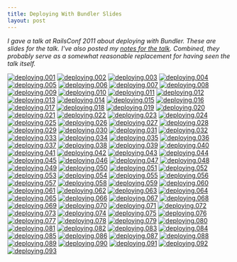 ```yaml
---
title: Deploying With Bundler Slides
layout: post
---
```

_I gave a talk at RailsConf 2011 about deploying with Bundler. These are slides for the talk. I've also posted my [notes for the talk](/2011/06/11/deploying-with-bundler-notes). Combined, they probably serve as a somewhat reasonable replacement for having seen the talk itself._

<a href="https://andre.arko.net/2011/06/11/deploying-with-bundler-slides/deploying.001.jpg" rel="facebox" class="image"><img src="https://andre.arko.net/2011/06/11/deploying-with-bundler-slides/deploying.thumb.001.jpg" alt="deploying.001"></a>
<a href="https://andre.arko.net/2011/06/11/deploying-with-bundler-slides/deploying.002.jpg" rel="facebox" class="image"><img src="https://andre.arko.net/2011/06/11/deploying-with-bundler-slides/deploying.thumb.002.jpg" alt="deploying.002"></a>
<a href="https://andre.arko.net/2011/06/11/deploying-with-bundler-slides/deploying.003.jpg" rel="facebox" class="image"><img src="https://andre.arko.net/2011/06/11/deploying-with-bundler-slides/deploying.thumb.003.jpg" alt="deploying.003"></a>
<a href="https://andre.arko.net/2011/06/11/deploying-with-bundler-slides/deploying.004.jpg" rel="facebox" class="image"><img src="https://andre.arko.net/2011/06/11/deploying-with-bundler-slides/deploying.thumb.004.jpg" alt="deploying.004"></a>
<a href="https://andre.arko.net/2011/06/11/deploying-with-bundler-slides/deploying.005.jpg" rel="facebox" class="image"><img src="https://andre.arko.net/2011/06/11/deploying-with-bundler-slides/deploying.thumb.005.jpg" alt="deploying.005"></a>
<a href="https://andre.arko.net/2011/06/11/deploying-with-bundler-slides/deploying.006.jpg" rel="facebox" class="image"><img src="https://andre.arko.net/2011/06/11/deploying-with-bundler-slides/deploying.thumb.006.jpg" alt="deploying.006"></a>
<a href="https://andre.arko.net/2011/06/11/deploying-with-bundler-slides/deploying.007.jpg" rel="facebox" class="image"><img src="https://andre.arko.net/2011/06/11/deploying-with-bundler-slides/deploying.thumb.007.jpg" alt="deploying.007"></a>
<a href="https://andre.arko.net/2011/06/11/deploying-with-bundler-slides/deploying.008.jpg" rel="facebox" class="image"><img src="https://andre.arko.net/2011/06/11/deploying-with-bundler-slides/deploying.thumb.008.jpg" alt="deploying.008"></a>
<a href="https://andre.arko.net/2011/06/11/deploying-with-bundler-slides/deploying.009.jpg" rel="facebox" class="image"><img src="https://andre.arko.net/2011/06/11/deploying-with-bundler-slides/deploying.thumb.009.jpg" alt="deploying.009"></a>
<a href="https://andre.arko.net/2011/06/11/deploying-with-bundler-slides/deploying.010.jpg" rel="facebox" class="image"><img src="https://andre.arko.net/2011/06/11/deploying-with-bundler-slides/deploying.thumb.010.jpg" alt="deploying.010"></a>
<a href="https://andre.arko.net/2011/06/11/deploying-with-bundler-slides/deploying.011.jpg" rel="facebox" class="image"><img src="https://andre.arko.net/2011/06/11/deploying-with-bundler-slides/deploying.thumb.011.jpg" alt="deploying.011"></a>
<a href="https://andre.arko.net/2011/06/11/deploying-with-bundler-slides/deploying.012.jpg" rel="facebox" class="image"><img src="https://andre.arko.net/2011/06/11/deploying-with-bundler-slides/deploying.thumb.012.jpg" alt="deploying.012"></a>
<a href="https://andre.arko.net/2011/06/11/deploying-with-bundler-slides/deploying.013.jpg" rel="facebox" class="image"><img src="https://andre.arko.net/2011/06/11/deploying-with-bundler-slides/deploying.thumb.013.jpg" alt="deploying.013"></a>
<a href="https://andre.arko.net/2011/06/11/deploying-with-bundler-slides/deploying.014.jpg" rel="facebox" class="image"><img src="https://andre.arko.net/2011/06/11/deploying-with-bundler-slides/deploying.thumb.014.jpg" alt="deploying.014"></a>
<a href="https://andre.arko.net/2011/06/11/deploying-with-bundler-slides/deploying.015.jpg" rel="facebox" class="image"><img src="https://andre.arko.net/2011/06/11/deploying-with-bundler-slides/deploying.thumb.015.jpg" alt="deploying.015"></a>
<a href="https://andre.arko.net/2011/06/11/deploying-with-bundler-slides/deploying.016.jpg" rel="facebox" class="image"><img src="https://andre.arko.net/2011/06/11/deploying-with-bundler-slides/deploying.thumb.016.jpg" alt="deploying.016"></a>
<a href="https://andre.arko.net/2011/06/11/deploying-with-bundler-slides/deploying.017.jpg" rel="facebox" class="image"><img src="https://andre.arko.net/2011/06/11/deploying-with-bundler-slides/deploying.thumb.017.jpg" alt="deploying.017"></a>
<a href="https://andre.arko.net/2011/06/11/deploying-with-bundler-slides/deploying.018.jpg" rel="facebox" class="image"><img src="https://andre.arko.net/2011/06/11/deploying-with-bundler-slides/deploying.thumb.018.jpg" alt="deploying.018"></a>
<a href="https://andre.arko.net/2011/06/11/deploying-with-bundler-slides/deploying.019.jpg" rel="facebox" class="image"><img src="https://andre.arko.net/2011/06/11/deploying-with-bundler-slides/deploying.thumb.019.jpg" alt="deploying.019"></a>
<a href="https://andre.arko.net/2011/06/11/deploying-with-bundler-slides/deploying.020.jpg" rel="facebox" class="image"><img src="https://andre.arko.net/2011/06/11/deploying-with-bundler-slides/deploying.thumb.020.jpg" alt="deploying.020"></a>
<a href="https://andre.arko.net/2011/06/11/deploying-with-bundler-slides/deploying.021.jpg" rel="facebox" class="image"><img src="https://andre.arko.net/2011/06/11/deploying-with-bundler-slides/deploying.thumb.021.jpg" alt="deploying.021"></a>
<a href="https://andre.arko.net/2011/06/11/deploying-with-bundler-slides/deploying.022.jpg" rel="facebox" class="image"><img src="https://andre.arko.net/2011/06/11/deploying-with-bundler-slides/deploying.thumb.022.jpg" alt="deploying.022"></a>
<a href="https://andre.arko.net/2011/06/11/deploying-with-bundler-slides/deploying.023.jpg" rel="facebox" class="image"><img src="https://andre.arko.net/2011/06/11/deploying-with-bundler-slides/deploying.thumb.023.jpg" alt="deploying.023"></a>
<a href="https://andre.arko.net/2011/06/11/deploying-with-bundler-slides/deploying.024.jpg" rel="facebox" class="image"><img src="https://andre.arko.net/2011/06/11/deploying-with-bundler-slides/deploying.thumb.024.jpg" alt="deploying.024"></a>
<a href="https://andre.arko.net/2011/06/11/deploying-with-bundler-slides/deploying.025.jpg" rel="facebox" class="image"><img src="https://andre.arko.net/2011/06/11/deploying-with-bundler-slides/deploying.thumb.025.jpg" alt="deploying.025"></a>
<a href="https://andre.arko.net/2011/06/11/deploying-with-bundler-slides/deploying.026.jpg" rel="facebox" class="image"><img src="https://andre.arko.net/2011/06/11/deploying-with-bundler-slides/deploying.thumb.026.jpg" alt="deploying.026"></a>
<a href="https://andre.arko.net/2011/06/11/deploying-with-bundler-slides/deploying.027.jpg" rel="facebox" class="image"><img src="https://andre.arko.net/2011/06/11/deploying-with-bundler-slides/deploying.thumb.027.jpg" alt="deploying.027"></a>
<a href="https://andre.arko.net/2011/06/11/deploying-with-bundler-slides/deploying.028.jpg" rel="facebox" class="image"><img src="https://andre.arko.net/2011/06/11/deploying-with-bundler-slides/deploying.thumb.028.jpg" alt="deploying.028"></a>
<a href="https://andre.arko.net/2011/06/11/deploying-with-bundler-slides/deploying.029.jpg" rel="facebox" class="image"><img src="https://andre.arko.net/2011/06/11/deploying-with-bundler-slides/deploying.thumb.029.jpg" alt="deploying.029"></a>
<a href="https://andre.arko.net/2011/06/11/deploying-with-bundler-slides/deploying.030.jpg" rel="facebox" class="image"><img src="https://andre.arko.net/2011/06/11/deploying-with-bundler-slides/deploying.thumb.030.jpg" alt="deploying.030"></a>
<a href="https://andre.arko.net/2011/06/11/deploying-with-bundler-slides/deploying.031.jpg" rel="facebox" class="image"><img src="https://andre.arko.net/2011/06/11/deploying-with-bundler-slides/deploying.thumb.031.jpg" alt="deploying.031"></a>
<a href="https://andre.arko.net/2011/06/11/deploying-with-bundler-slides/deploying.032.jpg" rel="facebox" class="image"><img src="https://andre.arko.net/2011/06/11/deploying-with-bundler-slides/deploying.thumb.032.jpg" alt="deploying.032"></a>
<a href="https://andre.arko.net/2011/06/11/deploying-with-bundler-slides/deploying.033.jpg" rel="facebox" class="image"><img src="https://andre.arko.net/2011/06/11/deploying-with-bundler-slides/deploying.thumb.033.jpg" alt="deploying.033"></a>
<a href="https://andre.arko.net/2011/06/11/deploying-with-bundler-slides/deploying.034.jpg" rel="facebox" class="image"><img src="https://andre.arko.net/2011/06/11/deploying-with-bundler-slides/deploying.thumb.034.jpg" alt="deploying.034"></a>
<a href="https://andre.arko.net/2011/06/11/deploying-with-bundler-slides/deploying.035.jpg" rel="facebox" class="image"><img src="https://andre.arko.net/2011/06/11/deploying-with-bundler-slides/deploying.thumb.035.jpg" alt="deploying.035"></a>
<a href="https://andre.arko.net/2011/06/11/deploying-with-bundler-slides/deploying.036.jpg" rel="facebox" class="image"><img src="https://andre.arko.net/2011/06/11/deploying-with-bundler-slides/deploying.thumb.036.jpg" alt="deploying.036"></a>
<a href="https://andre.arko.net/2011/06/11/deploying-with-bundler-slides/deploying.037.jpg" rel="facebox" class="image"><img src="https://andre.arko.net/2011/06/11/deploying-with-bundler-slides/deploying.thumb.037.jpg" alt="deploying.037"></a>
<a href="https://andre.arko.net/2011/06/11/deploying-with-bundler-slides/deploying.038.jpg" rel="facebox" class="image"><img src="https://andre.arko.net/2011/06/11/deploying-with-bundler-slides/deploying.thumb.038.jpg" alt="deploying.038"></a>
<a href="https://andre.arko.net/2011/06/11/deploying-with-bundler-slides/deploying.039.jpg" rel="facebox" class="image"><img src="https://andre.arko.net/2011/06/11/deploying-with-bundler-slides/deploying.thumb.039.jpg" alt="deploying.039"></a>
<a href="https://andre.arko.net/2011/06/11/deploying-with-bundler-slides/deploying.040.jpg" rel="facebox" class="image"><img src="https://andre.arko.net/2011/06/11/deploying-with-bundler-slides/deploying.thumb.040.jpg" alt="deploying.040"></a>
<a href="https://andre.arko.net/2011/06/11/deploying-with-bundler-slides/deploying.041.jpg" rel="facebox" class="image"><img src="https://andre.arko.net/2011/06/11/deploying-with-bundler-slides/deploying.thumb.041.jpg" alt="deploying.041"></a>
<a href="https://andre.arko.net/2011/06/11/deploying-with-bundler-slides/deploying.042.jpg" rel="facebox" class="image"><img src="https://andre.arko.net/2011/06/11/deploying-with-bundler-slides/deploying.thumb.042.jpg" alt="deploying.042"></a>
<a href="https://andre.arko.net/2011/06/11/deploying-with-bundler-slides/deploying.043.jpg" rel="facebox" class="image"><img src="https://andre.arko.net/2011/06/11/deploying-with-bundler-slides/deploying.thumb.043.jpg" alt="deploying.043"></a>
<a href="https://andre.arko.net/2011/06/11/deploying-with-bundler-slides/deploying.044.jpg" rel="facebox" class="image"><img src="https://andre.arko.net/2011/06/11/deploying-with-bundler-slides/deploying.thumb.044.jpg" alt="deploying.044"></a>
<a href="https://andre.arko.net/2011/06/11/deploying-with-bundler-slides/deploying.045.jpg" rel="facebox" class="image"><img src="https://andre.arko.net/2011/06/11/deploying-with-bundler-slides/deploying.thumb.045.jpg" alt="deploying.045"></a>
<a href="https://andre.arko.net/2011/06/11/deploying-with-bundler-slides/deploying.046.jpg" rel="facebox" class="image"><img src="https://andre.arko.net/2011/06/11/deploying-with-bundler-slides/deploying.thumb.046.jpg" alt="deploying.046"></a>
<a href="https://andre.arko.net/2011/06/11/deploying-with-bundler-slides/deploying.047.jpg" rel="facebox" class="image"><img src="https://andre.arko.net/2011/06/11/deploying-with-bundler-slides/deploying.thumb.047.jpg" alt="deploying.047"></a>
<a href="https://andre.arko.net/2011/06/11/deploying-with-bundler-slides/deploying.048.jpg" rel="facebox" class="image"><img src="https://andre.arko.net/2011/06/11/deploying-with-bundler-slides/deploying.thumb.048.jpg" alt="deploying.048"></a>
<a href="https://andre.arko.net/2011/06/11/deploying-with-bundler-slides/deploying.049.jpg" rel="facebox" class="image"><img src="https://andre.arko.net/2011/06/11/deploying-with-bundler-slides/deploying.thumb.049.jpg" alt="deploying.049"></a>
<a href="https://andre.arko.net/2011/06/11/deploying-with-bundler-slides/deploying.050.jpg" rel="facebox" class="image"><img src="https://andre.arko.net/2011/06/11/deploying-with-bundler-slides/deploying.thumb.050.jpg" alt="deploying.050"></a>
<a href="https://andre.arko.net/2011/06/11/deploying-with-bundler-slides/deploying.051.jpg" rel="facebox" class="image"><img src="https://andre.arko.net/2011/06/11/deploying-with-bundler-slides/deploying.thumb.051.jpg" alt="deploying.051"></a>
<a href="https://andre.arko.net/2011/06/11/deploying-with-bundler-slides/deploying.052.jpg" rel="facebox" class="image"><img src="https://andre.arko.net/2011/06/11/deploying-with-bundler-slides/deploying.thumb.052.jpg" alt="deploying.052"></a>
<a href="https://andre.arko.net/2011/06/11/deploying-with-bundler-slides/deploying.053.jpg" rel="facebox" class="image"><img src="https://andre.arko.net/2011/06/11/deploying-with-bundler-slides/deploying.thumb.053.jpg" alt="deploying.053"></a>
<a href="https://andre.arko.net/2011/06/11/deploying-with-bundler-slides/deploying.054.jpg" rel="facebox" class="image"><img src="https://andre.arko.net/2011/06/11/deploying-with-bundler-slides/deploying.thumb.054.jpg" alt="deploying.054"></a>
<a href="https://andre.arko.net/2011/06/11/deploying-with-bundler-slides/deploying.055.jpg" rel="facebox" class="image"><img src="https://andre.arko.net/2011/06/11/deploying-with-bundler-slides/deploying.thumb.055.jpg" alt="deploying.055"></a>
<a href="https://andre.arko.net/2011/06/11/deploying-with-bundler-slides/deploying.056.jpg" rel="facebox" class="image"><img src="https://andre.arko.net/2011/06/11/deploying-with-bundler-slides/deploying.thumb.056.jpg" alt="deploying.056"></a>
<a href="https://andre.arko.net/2011/06/11/deploying-with-bundler-slides/deploying.057.jpg" rel="facebox" class="image"><img src="https://andre.arko.net/2011/06/11/deploying-with-bundler-slides/deploying.thumb.057.jpg" alt="deploying.057"></a>
<a href="https://andre.arko.net/2011/06/11/deploying-with-bundler-slides/deploying.058.jpg" rel="facebox" class="image"><img src="https://andre.arko.net/2011/06/11/deploying-with-bundler-slides/deploying.thumb.058.jpg" alt="deploying.058"></a>
<a href="https://andre.arko.net/2011/06/11/deploying-with-bundler-slides/deploying.059.jpg" rel="facebox" class="image"><img src="https://andre.arko.net/2011/06/11/deploying-with-bundler-slides/deploying.thumb.059.jpg" alt="deploying.059"></a>
<a href="https://andre.arko.net/2011/06/11/deploying-with-bundler-slides/deploying.060.jpg" rel="facebox" class="image"><img src="https://andre.arko.net/2011/06/11/deploying-with-bundler-slides/deploying.thumb.060.jpg" alt="deploying.060"></a>
<a href="https://andre.arko.net/2011/06/11/deploying-with-bundler-slides/deploying.061.jpg" rel="facebox" class="image"><img src="https://andre.arko.net/2011/06/11/deploying-with-bundler-slides/deploying.thumb.061.jpg" alt="deploying.061"></a>
<a href="https://andre.arko.net/2011/06/11/deploying-with-bundler-slides/deploying.062.jpg" rel="facebox" class="image"><img src="https://andre.arko.net/2011/06/11/deploying-with-bundler-slides/deploying.thumb.062.jpg" alt="deploying.062"></a>
<a href="https://andre.arko.net/2011/06/11/deploying-with-bundler-slides/deploying.063.jpg" rel="facebox" class="image"><img src="https://andre.arko.net/2011/06/11/deploying-with-bundler-slides/deploying.thumb.063.jpg" alt="deploying.063"></a>
<a href="https://andre.arko.net/2011/06/11/deploying-with-bundler-slides/deploying.064.jpg" rel="facebox" class="image"><img src="https://andre.arko.net/2011/06/11/deploying-with-bundler-slides/deploying.thumb.064.jpg" alt="deploying.064"></a>
<a href="https://andre.arko.net/2011/06/11/deploying-with-bundler-slides/deploying.065.jpg" rel="facebox" class="image"><img src="https://andre.arko.net/2011/06/11/deploying-with-bundler-slides/deploying.thumb.065.jpg" alt="deploying.065"></a>
<a href="https://andre.arko.net/2011/06/11/deploying-with-bundler-slides/deploying.066.jpg" rel="facebox" class="image"><img src="https://andre.arko.net/2011/06/11/deploying-with-bundler-slides/deploying.thumb.066.jpg" alt="deploying.066"></a>
<a href="https://andre.arko.net/2011/06/11/deploying-with-bundler-slides/deploying.067.jpg" rel="facebox" class="image"><img src="https://andre.arko.net/2011/06/11/deploying-with-bundler-slides/deploying.thumb.067.jpg" alt="deploying.067"></a>
<a href="https://andre.arko.net/2011/06/11/deploying-with-bundler-slides/deploying.068.jpg" rel="facebox" class="image"><img src="https://andre.arko.net/2011/06/11/deploying-with-bundler-slides/deploying.thumb.068.jpg" alt="deploying.068"></a>
<a href="https://andre.arko.net/2011/06/11/deploying-with-bundler-slides/deploying.069.jpg" rel="facebox" class="image"><img src="https://andre.arko.net/2011/06/11/deploying-with-bundler-slides/deploying.thumb.069.jpg" alt="deploying.069"></a>
<a href="https://andre.arko.net/2011/06/11/deploying-with-bundler-slides/deploying.070.jpg" rel="facebox" class="image"><img src="https://andre.arko.net/2011/06/11/deploying-with-bundler-slides/deploying.thumb.070.jpg" alt="deploying.070"></a>
<a href="https://andre.arko.net/2011/06/11/deploying-with-bundler-slides/deploying.071.jpg" rel="facebox" class="image"><img src="https://andre.arko.net/2011/06/11/deploying-with-bundler-slides/deploying.thumb.071.jpg" alt="deploying.071"></a>
<a href="https://andre.arko.net/2011/06/11/deploying-with-bundler-slides/deploying.072.jpg" rel="facebox" class="image"><img src="https://andre.arko.net/2011/06/11/deploying-with-bundler-slides/deploying.thumb.072.jpg" alt="deploying.072"></a>
<a href="https://andre.arko.net/2011/06/11/deploying-with-bundler-slides/deploying.073.jpg" rel="facebox" class="image"><img src="https://andre.arko.net/2011/06/11/deploying-with-bundler-slides/deploying.thumb.073.jpg" alt="deploying.073"></a>
<a href="https://andre.arko.net/2011/06/11/deploying-with-bundler-slides/deploying.074.jpg" rel="facebox" class="image"><img src="https://andre.arko.net/2011/06/11/deploying-with-bundler-slides/deploying.thumb.074.jpg" alt="deploying.074"></a>
<a href="https://andre.arko.net/2011/06/11/deploying-with-bundler-slides/deploying.075.jpg" rel="facebox" class="image"><img src="https://andre.arko.net/2011/06/11/deploying-with-bundler-slides/deploying.thumb.075.jpg" alt="deploying.075"></a>
<a href="https://andre.arko.net/2011/06/11/deploying-with-bundler-slides/deploying.076.jpg" rel="facebox" class="image"><img src="https://andre.arko.net/2011/06/11/deploying-with-bundler-slides/deploying.thumb.076.jpg" alt="deploying.076"></a>
<a href="https://andre.arko.net/2011/06/11/deploying-with-bundler-slides/deploying.077.jpg" rel="facebox" class="image"><img src="https://andre.arko.net/2011/06/11/deploying-with-bundler-slides/deploying.thumb.077.jpg" alt="deploying.077"></a>
<a href="https://andre.arko.net/2011/06/11/deploying-with-bundler-slides/deploying.078.jpg" rel="facebox" class="image"><img src="https://andre.arko.net/2011/06/11/deploying-with-bundler-slides/deploying.thumb.078.jpg" alt="deploying.078"></a>
<a href="https://andre.arko.net/2011/06/11/deploying-with-bundler-slides/deploying.079.jpg" rel="facebox" class="image"><img src="https://andre.arko.net/2011/06/11/deploying-with-bundler-slides/deploying.thumb.079.jpg" alt="deploying.079"></a>
<a href="https://andre.arko.net/2011/06/11/deploying-with-bundler-slides/deploying.080.jpg" rel="facebox" class="image"><img src="https://andre.arko.net/2011/06/11/deploying-with-bundler-slides/deploying.thumb.080.jpg" alt="deploying.080"></a>
<a href="https://andre.arko.net/2011/06/11/deploying-with-bundler-slides/deploying.081.jpg" rel="facebox" class="image"><img src="https://andre.arko.net/2011/06/11/deploying-with-bundler-slides/deploying.thumb.081.jpg" alt="deploying.081"></a>
<a href="https://andre.arko.net/2011/06/11/deploying-with-bundler-slides/deploying.082.jpg" rel="facebox" class="image"><img src="https://andre.arko.net/2011/06/11/deploying-with-bundler-slides/deploying.thumb.082.jpg" alt="deploying.082"></a>
<a href="https://andre.arko.net/2011/06/11/deploying-with-bundler-slides/deploying.083.jpg" rel="facebox" class="image"><img src="https://andre.arko.net/2011/06/11/deploying-with-bundler-slides/deploying.thumb.083.jpg" alt="deploying.083"></a>
<a href="https://andre.arko.net/2011/06/11/deploying-with-bundler-slides/deploying.084.jpg" rel="facebox" class="image"><img src="https://andre.arko.net/2011/06/11/deploying-with-bundler-slides/deploying.thumb.084.jpg" alt="deploying.084"></a>
<a href="https://andre.arko.net/2011/06/11/deploying-with-bundler-slides/deploying.085.jpg" rel="facebox" class="image"><img src="https://andre.arko.net/2011/06/11/deploying-with-bundler-slides/deploying.thumb.085.jpg" alt="deploying.085"></a>
<a href="https://andre.arko.net/2011/06/11/deploying-with-bundler-slides/deploying.086.jpg" rel="facebox" class="image"><img src="https://andre.arko.net/2011/06/11/deploying-with-bundler-slides/deploying.thumb.086.jpg" alt="deploying.086"></a>
<a href="https://andre.arko.net/2011/06/11/deploying-with-bundler-slides/deploying.087.jpg" rel="facebox" class="image"><img src="https://andre.arko.net/2011/06/11/deploying-with-bundler-slides/deploying.thumb.087.jpg" alt="deploying.087"></a>
<a href="https://andre.arko.net/2011/06/11/deploying-with-bundler-slides/deploying.088.jpg" rel="facebox" class="image"><img src="https://andre.arko.net/2011/06/11/deploying-with-bundler-slides/deploying.thumb.088.jpg" alt="deploying.088"></a>
<a href="https://andre.arko.net/2011/06/11/deploying-with-bundler-slides/deploying.089.jpg" rel="facebox" class="image"><img src="https://andre.arko.net/2011/06/11/deploying-with-bundler-slides/deploying.thumb.089.jpg" alt="deploying.089"></a>
<a href="https://andre.arko.net/2011/06/11/deploying-with-bundler-slides/deploying.090.jpg" rel="facebox" class="image"><img src="https://andre.arko.net/2011/06/11/deploying-with-bundler-slides/deploying.thumb.090.jpg" alt="deploying.090"></a>
<a href="https://andre.arko.net/2011/06/11/deploying-with-bundler-slides/deploying.091.jpg" rel="facebox" class="image"><img src="https://andre.arko.net/2011/06/11/deploying-with-bundler-slides/deploying.thumb.091.jpg" alt="deploying.091"></a>
<a href="https://andre.arko.net/2011/06/11/deploying-with-bundler-slides/deploying.092.jpg" rel="facebox" class="image"><img src="https://andre.arko.net/2011/06/11/deploying-with-bundler-slides/deploying.thumb.092.jpg" alt="deploying.092"></a>
<a href="https://andre.arko.net/2011/06/11/deploying-with-bundler-slides/deploying.093.jpg" rel="facebox" class="image"><img src="https://andre.arko.net/2011/06/11/deploying-with-bundler-slides/deploying.thumb.093.jpg" alt="deploying.093"></a>

